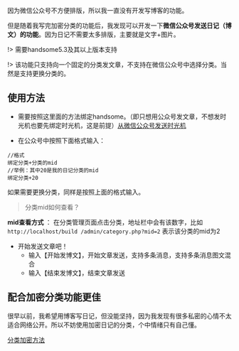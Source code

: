 因为微信公众号不方便排版，所以我一直没有开发写博客的功能。

但是随着我写完加密分类的功能后，我发现可以开发一下**微信公众号发送日记（博文）的功能**。因为日记不需要太多排版，主要就是文字+图片。

!> 需要handsome5.3及其以上版本支持

!> 该功能只支持向一个固定的分类发文章，不支持在微信公众号中选择分类。当然是支持更换分类的。

## 使用方法

* 需要按照这里面的方法绑定handsome。（即只想用公众号发文章，不想发时光机也要先绑定时光机，这是前提）[从微信公众号发送时光机](./wechat)

* 在公众号中按照下面格式输入：

```
//格式
绑定分类+分类的mid
//举例：其中20是我的日记分类的mid
绑定分类+20
```

如果需要更换分类，同样是按照上面的格式输入。

> 分类mid如何查看？

**mid查看方式** ： 在分类管理页面点击分类，地址栏中会有该数字，比如`http://localhost/build /admin/category.php?mid=2` 表示该分类的mid为2


* 开始发送文章吧！
    * 输入【开始发博文】，开始文章发送，支持多条消息，支持多条消息图文混合
    * 输入【结束发博文】，结束文章发送


## 配合加密分类功能更佳

很早以前，我希望用博客写日记，但没能坚持，因为我发现有很多私密的心情不太适合网络公开。所以不妨使用加密日记的分类，个中情绪只有自己懂。

[分类加密方法](/lock)

